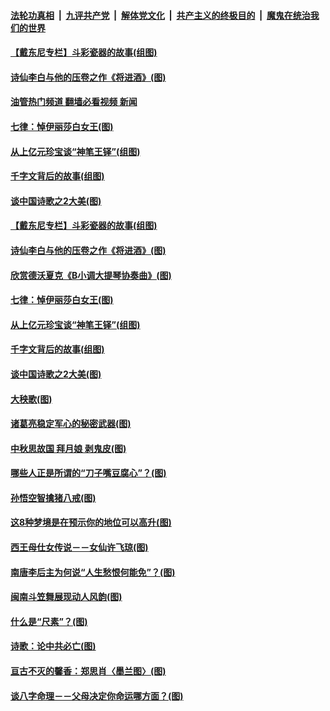####  [法轮功真相](../../../../basic/blob/master/README.md?t=09181931) &nbsp;|&nbsp; [九评共产党](../../../../9ping.md/blob/master/README.md?t=09181931) &nbsp;|&nbsp; [解体党文化](../../../../jtdwh.md/blob/master/README.md?t=09181931)  &nbsp;|&nbsp; [共产主义的终极目的](../../../../gczydzjmd.md/blob/master/README.md?t=09181931) &nbsp;|&nbsp; [魔鬼在统治我们的世界](../../../../mgztzwmdsj.md/blob/master/README.md?t=09181931) 

#### [【戴东尼专栏】斗彩瓷器的故事(组图)](../pages/p7/1012026.md?t=09181931) 

#### [诗仙李白与他的压卷之作《将进酒》(图)](../pages/p7/1016892.md?t=09181931) 

#### [油管热门频道 翻墙必看视频 新闻](http://45.76.130.85:81/youtube.html?09181931)

#### [七律：悼伊丽莎白女王(图)](../pages/p7/1016882.md?t=09181931) 

#### [从上亿元珍宝谈“神笔王铎”(组图)](../pages/p7/1016868.md?t=09181931) 

#### [千字文背后的故事(组图)](../pages/p7/1016899.md?t=09181931) 

#### [谈中国诗歌之2大美(图)](../pages/p7/1016739.md?t=09181931) 

#### [【戴东尼专栏】斗彩瓷器的故事(组图)](../pages/p7/1012026.md?t=09181931) 

#### [诗仙李白与他的压卷之作《将进酒》(图)](../pages/p7/1016892.md?t=09181931) 

#### [欣赏德沃夏克《B小调大提琴协奏曲》(图)](../pages/p7/1016197.md?t=09181931) 

#### [七律：悼伊丽莎白女王(图)](../pages/p7/1016882.md?t=09181931) 

#### [从上亿元珍宝谈“神笔王铎”(组图)](../pages/p7/1016868.md?t=09181931) 

#### [千字文背后的故事(组图)](../pages/p7/1016899.md?t=09181931) 

#### [谈中国诗歌之2大美(图)](../pages/p7/1016739.md?t=09181931) 

#### [大秧歌(图)](../pages/p7/1015591.md?t=09181931) 

#### [诸葛亮稳定军心的秘密武器(图)](../pages/p7/1016450.md?t=09181931) 

#### [中秋思故国 拜月娘 剥鬼皮(图)](../pages/p7/1015573.md?t=09181931) 

#### [哪些人正是所谓的“刀子嘴豆腐心”？(图)](../pages/p7/1014216.md?t=09181931) 

#### [孙悟空智擒猪八戒(图)](../pages/p7/1015590.md?t=09181931) 

#### [这8种梦境是在预示你的地位可以高升(图)](../pages/p7/1013124.md?t=09181931) 

#### [西王母仕女传说－－女仙许飞琼(图)](../pages/p7/1016661.md?t=09181931) 

#### [南唐李后主为何说“人生愁恨何能免”？(图)](../pages/p7/1014994.md?t=09181931) 

#### [闽南斗笠舞展现动人风韵(图)](../pages/p7/1015589.md?t=09181931) 

#### [什么是“尺素”？(图)](../pages/p7/1016606.md?t=09181931) 

#### [诗歌：论中共必亡(图)](../pages/p7/1016533.md?t=09181931) 

#### [亘古不灭的馨香：郑思肖〈墨兰图〉(图)](../pages/p7/1016446.md?t=09181931) 

#### [谈八字命理－－父母决定你命运哪方面？(图)](../pages/p7/1016615.md?t=09181931) 

<img src='http://gfw-breaker.win/goodnews/indexes/p7.md' width='0px' height='0px'/>

